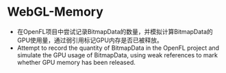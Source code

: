 # WebGL-Memory
- 在OpenFL项目中尝试记录BitmapData的数量，并模拟计算BitmapData的GPU使用量，通过弱引用标记GPU内存是否已被释放。
- Attempt to record the quantity of BitmapData in the OpenFL project and simulate the GPU usage of BitmapData, using weak references to mark whether GPU memory has been released.